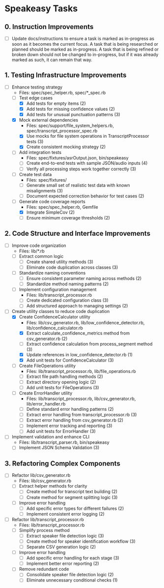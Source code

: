 # Speakeasy Tasks

## 0. Instruction Improvements
- [ ] Update docs/instructions to ensure a task is marked as in-progress as soon as it becomes the current focus. A task that is being
      researched or planned should be marked as in-progress. A task that is being refined or broken down should not be changed to
      in-progress, but if it was already marked as such, it can remain that way.

## 1. Testing Infrastructure Improvements
- [ ] Enhance testing strategy
  - Files: spec/spec_helper.rb, spec/*_spec.rb
  - [ ] Test edge cases
    - [x] Add tests for empty items (2)
    - [x] Add tests for missing confidence values (2)
    - [x] Add tests for unusual punctuation patterns (3)
  - [x] Mock external dependencies
    - Files: spec/support/file_system_helpers.rb, spec/transcript_processor_spec.rb
    - [x] Use mocks for file system operations in TranscriptProcessor tests (3)
    - [x] Create consistent mocking strategy (2)
  - [ ] Add integration tests
    - Files: spec/fixtures/asrOutput.json, bin/speakeasy
    - [ ] Create end-to-end tests with sample JSON/audio inputs (4)
    - [ ] Verify all processing steps work together correctly (3)
  - [ ] Create test data
    - Files: spec/fixtures/
    - [ ] Generate small set of realistic test data with known misalignments (3)
    - [ ] Document expected correction behavior for test cases (2)
  - [ ] Generate code coverage reports
    - Files: spec/spec_helper.rb, Gemfile
    - [x] Integrate SimpleCov (2)
    - [ ] Ensure minimum coverage thresholds (2)

## 2. Code Structure and Interface Improvements
- [ ] Improve code organization
  - Files: lib/*.rb
  - [ ] Extract common logic
    - [ ] Create shared utility methods (3)
    - [ ] Eliminate code duplication across classes (3)
  - [ ] Standardize naming conventions
    - [ ] Ensure consistent parameter naming across methods (2)
    - [ ] Standardize method naming patterns (2)
  - [ ] Implement configuration management
    - Files: lib/transcript_processor.rb
    - [ ] Create dedicated configuration class (3)
    - [ ] Add structured approach to managing settings (2)
- [ ] Create utility classes to reduce code duplication
  - [x] Create ConfidenceCalculator utility
    - Files: lib/csv_generator.rb, lib/low_confidence_detector.rb, lib/confidence_calculator.rb
    - [x] Extract calculate_confidence_metrics method from csv_generator.rb (2)
    - [ ] Extract confidence calculation from process_segment method (3)
    - [x] Update references in low_confidence_detector.rb (1)
    - [x] Add unit tests for ConfidenceCalculator (3)
  - [ ] Create FileOperations utility
    - Files: lib/transcript_processor.rb, lib/file_operations.rb
    - [ ] Extract file path handling methods (2)
    - [ ] Extract directory opening logic (2)
    - [ ] Add unit tests for FileOperations (3)
  - [ ] Create ErrorHandler utility
    - Files: lib/transcript_processor.rb, lib/csv_generator.rb, lib/error_handler.rb
    - [ ] Define standard error handling patterns (2)
    - [ ] Extract error handling from transcript_processor.rb (3)
    - [ ] Extract error handling from csv_generator.rb (2)
    - [ ] Implement error tracking and reporting (3)
    - [ ] Add unit tests for ErrorHandler (3)
- [ ] Implement validation and enhance CLI
  - Files: lib/transcript_parser.rb, bin/speakeasy
  - [ ] Implement JSON Schema Validation (3)

## 3. Refactoring Complex Components
- [ ] Refactor lib/csv_generator.rb
  - Files: lib/csv_generator.rb
  - [ ] Extract helper methods for clarity
    - [ ] Create method for transcript text building (2)
    - [ ] Create method for segment splitting logic (3)
  - [ ] Improve error handling
    - [ ] Add specific error types for different failures (2)
    - [ ] Implement consistent error logging (2)
- [ ] Refactor lib/transcript_processor.rb
  - Files: lib/transcript_processor.rb
  - [ ] Simplify process method
    - [ ] Extract speaker file detection logic (3)
    - [ ] Create method for speaker identification workflow (3)
    - [ ] Separate CSV generation logic (2)
  - [ ] Improve error handling
    - [ ] Add specific error handling for each stage (3)
    - [ ] Implement better error reporting (2)
  - [ ] Remove redundant code
    - [ ] Consolidate speaker file detection logic (2)
    - [ ] Eliminate unnecessary conditional checks (1)
